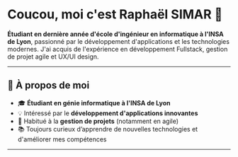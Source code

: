 # Coucou, moi c'est **Raphaël SIMAR** 👋

**Étudiant en dernière année d'école d'ingénieur en informatique à l'INSA de Lyon**, passionné par le développement d'applications et les technologies modernes. J'ai acquis de l'expérience en développement Fullstack, gestion de projet agile et UX/UI design.

---

## 🚀 À propos de moi

- 🎓 **Étudiant en génie informatique à l'INSA de Lyon**
- 💡 Intéressé par le **développement d'applications innovantes**
- 🎯 Habitué à la **gestion de projets** (notamment en agile)
- 📚 Toujours curieux d’apprendre de nouvelles technologies et d'améliorer mes compétences

---
